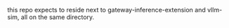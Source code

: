 this repo expects to reside next to gateway-inference-extension and vllm-sim, all on the same directory.

